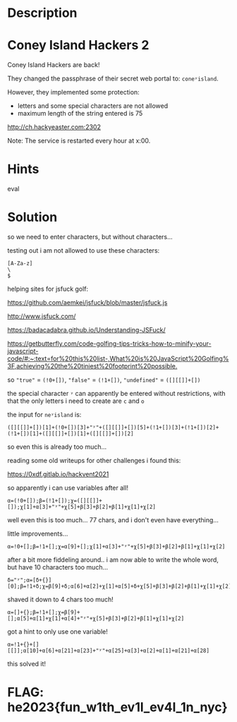 # Description

# Coney Island Hackers 2

Coney Island Hackers are back!

They changed the passphrase of their secret web portal to: `coneʸisland`.

However, they implemented some protection:

 - letters and some special characters are not allowed
 - maximum length of the string entered is 75

<http://ch.hackyeaster.com:2302>

Note: The service is restarted every hour at x:00.

# Hints

eval


# Solution

so we need to enter characters, but without characters...

testing out i am not allowed to use these characters:

```
[A-Za-z]
\
$
```

helping sites for jsfuck golf:

<https://github.com/aemkei/jsfuck/blob/master/jsfuck.js>

<http://www.jsfuck.com/>

<https://badacadabra.github.io/Understanding-JSFuck/>

<https://getbutterfly.com/code-golfing-tips-tricks-how-to-minify-your-javascript-code/#:~:text=for%20this%20list-,What%20is%20JavaScript%20Golfing%3F,achieving%20the%20tiniest%20footprint%20possible.>

so `"true"` = `(!0+[])`, `"false"` = `(!1+[])`, `"undefined"` = `([][[]]+[])`

the special character `ʸ` can apparently be entered without restrictions, with that the only letters i need to create are `c` and `o`

the input for `neʸisland` is:

```
([][[]]+[])[1]+(!0+[])[3]+"ʸ"+([][[]]+[])[5]+(!1+[])[3]+(!1+[])[2]+(!1+[])[1]+([][[]]+[])[1]+([][[]]+[])[2]
```

so even this is already too much...

reading some old writeups for other challenges i found this:

<https://0xdf.gitlab.io/hackvent2021>

so apparently i can use variables after all!

```
α=(!0+[]);β=(!1+[]);χ=([][[]]+[]);χ[1]+α[3]+"ʸ"+χ[5]+β[3]+β[2]+β[1]+χ[1]+χ[2]
```

well even this is too much... 77 chars, and i don't even have everything...

little improvements...

```
α=!0+[];β=!1+[];χ=α[9]+[];χ[1]+α[3]+"ʸ"+χ[5]+β[3]+β[2]+β[1]+χ[1]+χ[2]
```

after a bit more fiddeling around.. i am now able to write the whole word, but have 10 characters too much...

```
δ="ʸ";α=[δ+{}][0];β=!1+δ;χ=β[9]+δ;α[6]+α[2]+χ[1]+α[5]+δ+χ[5]+β[3]+β[2]+β[1]+χ[1]+χ[2]
```

shaved it down to 4 chars too much!

```
α=[]+{};β=!1+[];χ=β[9]+[];α[5]+α[1]+χ[1]+α[4]+"ʸ"+χ[5]+β[3]+β[2]+β[1]+χ[1]+χ[2]
```

got a hint to only use one variable!

```
α=!1+{}+[][[]];α[10]+α[6]+α[21]+α[23]+"ʸ"+α[25]+α[3]+α[2]+α[1]+α[21]+α[28]
```

this solved it!

# FLAG: he2023{fun_w1th_ev1l_ev4l_1n_nyc}
